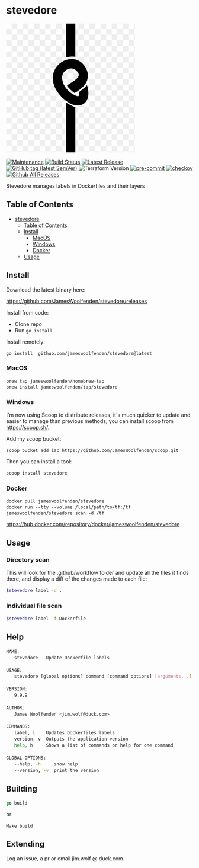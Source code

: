 # stevedore

![alt text](stevedore.jfif "Stevedore")

[![Maintenance](https://img.shields.io/badge/Maintained%3F-yes-green.svg)](https://GitHub.com/jameswoolfenden/pike/graphs/commit-activity)
[![Build Status](https://github.com/JamesWoolfenden/pike/workflows/CI/badge.svg?branch=master)](https://github.com/JamesWoolfenden/pike)
[![Latest Release](https://img.shields.io/github/release/JamesWoolfenden/pike.svg)](https://github.com/JamesWoolfenden/pike/releases/latest)
[![GitHub tag (latest SemVer)](https://img.shields.io/github/tag/JamesWoolfenden/pike.svg?label=latest)](https://github.com/JamesWoolfenden/pike/releases/latest)
![Terraform Version](https://img.shields.io/badge/tf-%3E%3D0.14.0-blue.svg)
[![pre-commit](https://img.shields.io/badge/pre--commit-enabled-brightgreen?logo=pre-commit&logoColor=white)](https://github.com/pre-commit/pre-commit)
[![checkov](https://img.shields.io/badge/checkov-verified-brightgreen)](https://www.checkov.io/)
[![Github All Releases](https://img.shields.io/github/downloads/jameswoolfenden/stevedore/total.svg)](https://github.com/JamesWoolfenden/stevedore/releases)

Stevedore manages labels in Dockerfiles and their layers

## Table of Contents

<!--toc:start-->
- [stevedore](#stevedore)
  - [Table of Contents](#table-of-contents)
  - [Install](#install)
    - [MacOS](#macos)
    - [Windows](#windows)
    - [Docker](#docker)
  - [Usage](#usage)

<!--toc:end-->

## Install

Download the latest binary here:

<https://github.com/JamesWoolfenden/stevedore/releases>

Install from code:

- Clone repo
- Run `go install`

Install remotely:

```shell
go install  github.com/jameswoolfenden/stevedore@latest
```

### MacOS

```shell
brew tap jameswoolfenden/homebrew-tap
brew install jameswoolfenden/tap/stevedore
```

### Windows

I'm now using Scoop to distribute releases,
it's much quicker to update and easier to manage than previous methods,
you can install scoop from <https://scoop.sh/>.

Add my scoop bucket:

```shell
scoop bucket add iac https://github.com/JamesWoolfenden/scoop.git
```

Then you can install a tool:

```bash
scoop install stevedore
```

### Docker

```shell
docker pull jameswoolfenden/stevedore
docker run --tty --volume /local/path/to/tf:/tf jameswoolfenden/stevedore scan -d /tf
```

<https://hub.docker.com/repository/docker/jameswoolfenden/stevedore>

## Usage

### Directory scan

This will look for the .github/workflow folder and update all the files it finds
there, and display a diff of the changes made to each file:

```bash
$stevedore label -d .
```

### Individual file scan

```bash
$stevedore label -f Dockerfile
```

## Help

```bash
NAME:
   stevedore - Update Dockerfile labels

USAGE:
   stevedore [global options] command [command options] [arguments...]

VERSION:
   9.9.9

AUTHOR:
   James Woolfenden <jim.wolf@duck.com>

COMMANDS:
   label, l    Updates Dockerfiles labels
   version, v  Outputs the application version
   help, h     Shows a list of commands or help for one command

GLOBAL OPTIONS:
   --help, -h     show help
   --version, -v  print the version
```

## Building

```go
go build
```

or

```Make
Make build
```

## Extending

Log an issue, a pr or email jim.wolf @ duck.com.
